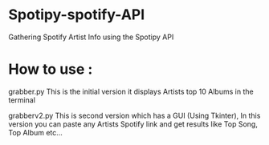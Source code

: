 # Spotipy-spotify-API
Gathering Spotify Artist Info using the Spotipy API


# How to use :

grabber.py
This is the initial version it displays Artists top 10 Albums in the terminal

grabberv2.py
This is second version which has a GUI (Using Tkinter), In this version you can paste any Artists Spotify link and get results like 
Top Song, Top Album etc...
